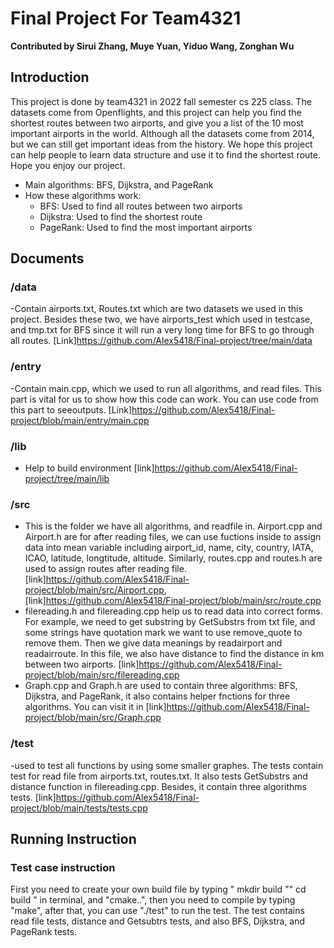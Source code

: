 # Final Project For Team4321
**Contributed by Sirui Zhang, Muye Yuan, Yiduo Wang, Zonghan Wu** 
## Introduction
This project is done by team4321 in 2022 fall semester cs 225 class. The datasets come from Openflights, and this project can help you find the shortest routes between two airports, and give you a list of the 10 most important airports in the world. Although all the datasets come from 2014, but we can still get important ideas from the history. We hope this project can help people to learn data structure and use it to find the shortest route. Hope you enjoy our project.
- Main algorithms: BFS, Dijkstra, and PageRank
- How these algorithms work:
  - BFS: Used to find all routes between two airports
  - Dijkstra: Used to find the shortest route
  - PageRank: Used to find the most important airports
## Documents
### /data
  -Contain airports.txt, Routes.txt which are two datasets we used in this project. Besides these two, we have airports_test which used in testcase, and tmp.txt for BFS since it will run a very long time for BFS to go through all routes. [Link]https://github.com/Alex5418/Final-project/tree/main/data
### /entry
  -Contain main.cpp, which we used to run all algorithms, and read files. This part is vital for us to show how this code can work. You can use code from this part to seeoutputs. [Link]https://github.com/Alex5418/Final-project/blob/main/entry/main.cpp
### /lib
 - Help to build environment [link]https://github.com/Alex5418/Final-project/tree/main/lib
### /src
  - This is the folder we have all algorithms, and readfile in. Airport.cpp and Airport.h are for after reading files, we can use fuctions inside to assign data into mean variable including airport_id, name, city, country, IATA, ICAO, latitude, longtitude, altitude. Similarly, routes.cpp and routes.h are used to assign routes after reading file. [link]https://github.com/Alex5418/Final-project/blob/main/src/Airport.cpp, [link]https://github.com/Alex5418/Final-project/blob/main/src/route.cpp
  - filereading.h and filereading.cpp help us to read data into correct forms. For example, we need to get substring by GetSubstrs from txt file, and some strings have quotation mark we want to use remove_quote to remove them. Then we give data meanings by readairport and readairroute. In this file, we also have distance to find the distance in km between two airports. [link]https://github.com/Alex5418/Final-project/blob/main/src/filereading.cpp
  - Graph.cpp and Graph.h are used to contain three algorithms: BFS, Dijkstra, and PageRank, it also contains helper fnctions for three algorithms. You can visit it in [link]https://github.com/Alex5418/Final-project/blob/main/src/Graph.cpp
### /test
 -used to test all functions by using some smaller graphes. The tests contain test for read file from airports.txt, routes.txt. It also tests GetSubstrs and distance function in filereading.cpp. Besides, it contain three algorithms tests. [link]https://github.com/Alex5418/Final-project/blob/main/tests/tests.cpp

## Running Instruction
### Test case instruction
First you need to create your own build file by typing " mkdir build "" cd build " in terminal, and "cmake..", then you need to compile by typing "make", after that, you can use "./test" to run the test. The test contains read file tests, distance and Getsubtrs tests, and also BFS, Dijkstra, and PageRank tests.
